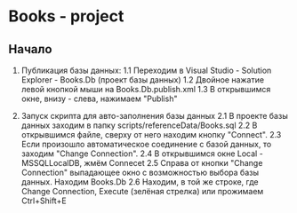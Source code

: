 # Books - project
## Начало
1. Публикация базы данных:
  1.1 Переходим в Visual Studio - Solution Explorer - Books.Db (проект базы данных)
  1.2 Двойное нажатие левой кнопкой мыши на Books.Db.publish.xml
  1.3 В открывшимся окне, внизу - слева, нажимаем "Publish"
  
2. Запуск скрипта для авто-заполнения базы данных
  2.1 В проекте базы данных заходим в папку scripts/referenceData/Books.sql
  2.2 В открывшимся файле, сверху от него находим кнопку "Connect".
  2.3 Если произошло автоматическое соединение с базой данных, то заходим "Change Connection".
  2.4 В открывшимся окне Local - MSSQLLocalDB, жмём Connecеt
  2.5 Справа от кнопки "Change Connection" выпадающее окно с возможностью выбора базы данных. Находим Books.Db
  2.6 Находим, в той же строке, где Change Connection, Execute (зелёная стрелка) или прожимаем Ctrl+Shift+E

